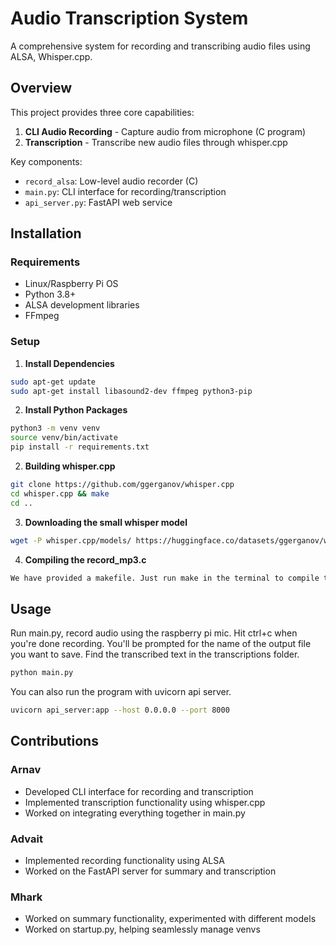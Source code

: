 # Audio Transcription System

A comprehensive system for recording and transcribing audio files using ALSA, Whisper.cpp.

## Overview

This project provides three core capabilities:

1. **CLI Audio Recording** - Capture audio from microphone (C program)
2. **Transcription** - Transcribe new audio files through whisper.cpp

Key components:

- `record_alsa`: Low-level audio recorder (C)
- `main.py`: CLI interface for recording/transcription
- `api_server.py`: FastAPI web service

## Installation

### Requirements

- Linux/Raspberry Pi OS
- Python 3.8+
- ALSA development libraries
- FFmpeg

### Setup

1. **Install Dependencies**

```bash
sudo apt-get update
sudo apt-get install libasound2-dev ffmpeg python3-pip
```

2. **Install Python Packages**

```bash
python3 -m venv venv
source venv/bin/activate
pip install -r requirements.txt
```

2. **Building whisper.cpp**

```bash
git clone https://github.com/ggerganov/whisper.cpp
cd whisper.cpp && make
cd ..
```

3. **Downloading the small whisper model**

```bash
wget -P whisper.cpp/models/ https://huggingface.co/datasets/ggerganov/whisper.cpp/resolve/main/ggml-small.bin
```

4. **Compiling the record_mp3.c**

```bash
We have provided a makefile. Just run make in the terminal to compile the script to record the audio
```

## Usage

Run main.py, record audio using the raspberry pi mic. Hit ctrl+c when you're done recording. You'll be prompted for the name of the output file you want to save. Find the transcribed text in the transcriptions folder.

```bash
python main.py
```

You can also run the program with uvicorn api server.

```bash
uvicorn api_server:app --host 0.0.0.0 --port 8000
```

## Contributions

### Arnav
- Developed CLI interface for recording and transcription
- Implemented transcription functionality using whisper.cpp
- Worked on integrating everything together in main.py
  
### Advait
- Implemented recording functionality using ALSA
- Worked on the FastAPI server for summary and transcription

### Mhark
- Worked on summary functionality, experimented with different models
- Worked on startup.py, helping seamlessly manage venvs

